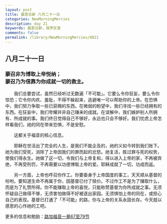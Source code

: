 ```yaml
---
layout: post
title: 晨恩日新 八月二十一日
categories: NewMorningMercies
description: day 21
keywords: 晨恩日新，保罗区普
comments: false
permalink: /library/NewMorningMercies/0821
---
```


## 八月二十一日

### 蒙召非为博取上帝悦纳； <br> 蒙召乃为信靠为你成就一切的救主。

&emsp;&emsp;我们总要尝试，虽然已经听过无数遍「不可能」。它要么令你狂妄，要么令你惊恐；它令你内疚、羞耻，不得不躲起来，逃避唯一可以帮助你的上帝。在恐惧中，我们努力争取一些已获赐的东西。在微弱的盼望中，我们寻找一些已经拥有的东西。在狂妄中，我们夸耀并非自己赚来的成就。在误解中，我们嫉妒别人所拥有、所成就的事。我们终日觉得自己不够好，永远也只会不够好。我们忧虑上帝怎样看我们，祂的同在带来恐惧，不是安慰。

&emsp;&emsp;这都关乎福音的核心信息。

&emsp;&emsp;耶稣在世活出了完全的人生，是我们不能企及的，祂的义如今转到我们账下。祂为我们受死，消除了上帝因我们的罪而起的忿怒。祂复活，胜过罪与死的权势，使我们得永生。祂做了这一切，令我们与上帝复和，得以进入上帝的家，不再被弃绝，不再受刑罚，不再需要以功德博取上帝的爱。耶稣成就了一切，功成而返。

&emsp;&emsp;另一方面，上帝也呼召你作工。你要委身于上帝国度的事工，天天顺从基督的吩咐。要知道生命不再属于你，因基督已付了赎价。不过作工不是为了赚取什么，而是为了礼赞所得。你不能赚取上帝的喜悦，只能称赞基督为你所成就之事。无须怀疑自己做得不够，无须害怕做得不好被逐出家园。无须惧怕上帝的同在，或担心自己的表现。基督已打通了「不可能」的路，你与上帝的关系永固长存。今天就以感恩的心作祂的工吧。

更多的信息和勉励：[路加福音一章67至79节]()
